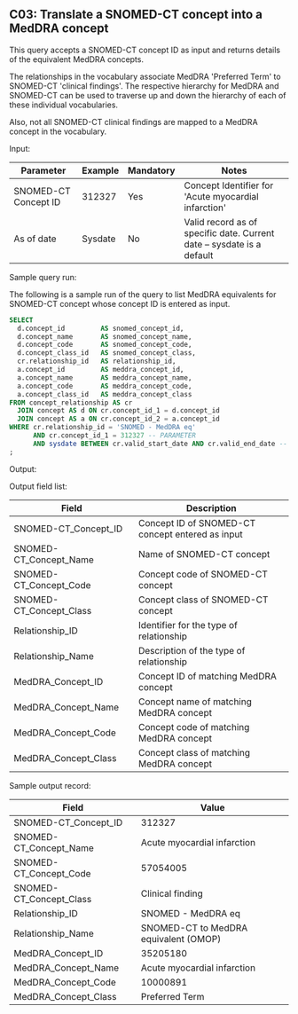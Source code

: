 C03: Translate a SNOMED-CT concept into a MedDRA concept
---
This query accepts a SNOMED-CT concept ID as input and returns details of the equivalent MedDRA concepts.

The relationships in the vocabulary associate MedDRA 'Preferred Term' to SNOMED-CT 'clinical findings'. The respective hierarchy for MedDRA and SNOMED-CT can be used to traverse up and down the hierarchy of each of these individual vocabularies.

Also, not all SNOMED-CT clinical findings are mapped to a MedDRA concept in the vocabulary.

Input:

|  Parameter |  Example |  Mandatory |  Notes |
| --- | --- | --- | --- |
|  SNOMED-CT Concept ID |  312327 |  Yes | Concept Identifier for 'Acute myocardial infarction' |
|  As of date |  Sysdate |  No | Valid record as of specific date. Current date – sysdate is a default |

Sample query run:

The following is a sample run of the query to list MedDRA equivalents for SNOMED-CT concept whose concept ID is entered as input.

```sql
SELECT
  d.concept_id         AS snomed_concept_id,
  d.concept_name       AS snomed_concept_name,
  d.concept_code       AS snomed_concept_code,
  d.concept_class_id   AS snomed_concept_class,
  cr.relationship_id   AS relationship_id,
  a.concept_id         AS meddra_concept_id,
  a.concept_name       AS meddra_concept_name,
  a.concept_code       AS meddra_concept_code,
  a.concept_class_id   AS meddra_concept_class
FROM concept_relationship AS cr
  JOIN concept AS d ON cr.concept_id_1 = d.concept_id
  JOIN concept AS a ON cr.concept_id_2 = a.concept_id
WHERE cr.relationship_id = 'SNOMED - MedDRA eq'
      AND cr.concept_id_1 = 312327 -- PARAMETER
      AND sysdate BETWEEN cr.valid_start_date AND cr.valid_end_date -- PARAMETER
;
```

Output:

Output field list:

|  Field |  Description |
| --- | --- |
|  SNOMED-CT_Concept_ID |  Concept ID of SNOMED-CT concept entered as input |
|  SNOMED-CT_Concept_Name |  Name of SNOMED-CT concept |
|  SNOMED-CT_Concept_Code |  Concept code of SNOMED-CT concept |
|  SNOMED-CT_Concept_Class |  Concept class of SNOMED-CT concept |
|  Relationship_ID |  Identifier for the type of relationship |
|  Relationship_Name |  Description of the type of relationship |
|  MedDRA_Concept_ID |  Concept ID of matching MedDRA concept |
|  MedDRA_Concept_Name |  Concept name of matching MedDRA concept |
|  MedDRA_Concept_Code |  Concept code of matching MedDRA concept |
|  MedDRA_Concept_Class |  Concept class of matching MedDRA concept |

Sample output record:

|  Field |  Value |
| --- | --- |
|  SNOMED-CT_Concept_ID |  312327 |
|  SNOMED-CT_Concept_Name |  Acute myocardial infarction |
|  SNOMED-CT_Concept_Code |  57054005 |
|  SNOMED-CT_Concept_Class |  Clinical finding |
|  Relationship_ID |  SNOMED - MedDRA eq |
|  Relationship_Name |  SNOMED-CT to MedDRA equivalent (OMOP) |
|  MedDRA_Concept_ID |  35205180 |
|  MedDRA_Concept_Name |  Acute myocardial infarction |
|  MedDRA_Concept_Code |  10000891 |
|  MedDRA_Concept_Class |  Preferred Term |
